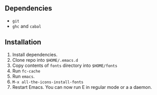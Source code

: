 ## Dependencies
- `git`
- `ghc` and `cabal`


## Installation
1. Install dependencies.
2. Clone repo into `$HOME/.emacs.d`
3. Copy contents of `fonts` directory into `$HOME/fonts`
4. Run `fc-cache`
5. Run `emacs`.
6. `M-x all-the-icons-install-fonts`
7. Restart Emacs. You can now run E in regular mode or a a daemon.
